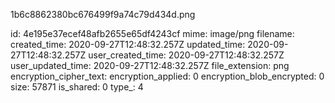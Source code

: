 1b6c8862380bc676499f9a74c79d434d.png

id: 4e195e37ecef48afb2655e65df4243cf
mime: image/png
filename: 
created_time: 2020-09-27T12:48:32.257Z
updated_time: 2020-09-27T12:48:32.257Z
user_created_time: 2020-09-27T12:48:32.257Z
user_updated_time: 2020-09-27T12:48:32.257Z
file_extension: png
encryption_cipher_text: 
encryption_applied: 0
encryption_blob_encrypted: 0
size: 57871
is_shared: 0
type_: 4